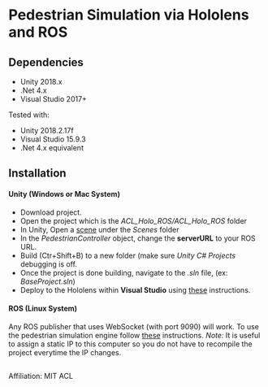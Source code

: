 # Pedestrian Simulation via Hololens and ROS

## Dependencies
* Unity 2018.x
* .Net 4.x
* Visual Studio 2017+

Tested with:
* Unity 2018.2.17f
* Visual Studio 15.9.3
* .Net 4.x equivalent

## Installation

#### Unity (Windows or Mac System)
* Download project.
* Open the project which is the *ACL_Holo_ROS/ACL_Holo_ROS* folder
* In Unity, Open a [scene](https://github.com/RickyAvina/Test_ACL_Holo/wiki/Scenes) under the *Scenes* folder
* In the *PedestrianController* object, change the **serverURL** to your ROS URL.
* Build (Ctr+Shift+B) to a new folder (make sure *Unity C# Projects* debugging is off.
* Once the project is done building, navigate to the *.sln* file, (ex: *BaseProject.sln*)
* Deploy to the Hololens within **Visual Studio** using [these](https://docs.microsoft.com/en-us/windows/mixed-reality/using-visual-studio) instructions.
#### ROS (Linux System)
Any ROS publisher that uses WebSocket (with port 9090) will work. To use the pedestrian simulation engine follow [these](https://github.com/blutjens/pedestrian_simulation) instructions. *Note:* It is useful to assign a static IP to this computer so you do not have to recompile the project everytime the IP changes.

##
Affiliation: MIT ACL
